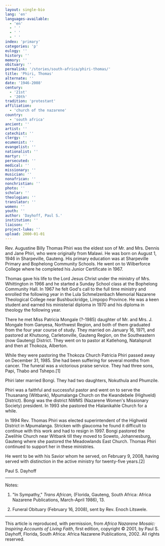 ```yaml
---
layout: single-bio
lang: 'en'
languages-available:
  - 'en'
  - ' '
  - ' '
  - ' '
index: 'primary'
categories: 'p'
eulogy: ''
history: ''
memory: ''
obituary: ''
permalink: '/stories/south-africa/phiri-thomas/'
title: 'Phiri, Thomas'
alternate: ''
date: '1946-2008'
century:
  - '21st'
  - '20th'
tradition: 'protestant'
affiliation:
  - 'church of the nazarene'
country:
  - 'south africa'
ancient: ''
artist: ''
catechist: ''
clergy: ''
ecumenist: ''
evangelist: ''
nationalist: ''
martyr: ''
persecuted: ''
medical: ''
missionary: ''
musician: ''
nonafrican: ''
nonchristian: ''
photo: ''
scholar: ''
theologian: ''
translator: ''
women: ''
youth: ''
author: 'Dayhoff, Paul S.'
institution: ''
liaison: ''
project-luke: ''
upload: 2000-01-01
---
```



Rev. Augustine Billy Thomas Phiri was the eldest son of Mr. and Mrs. Dennis and Jane Phiri, who were originally from Malawi.  He was born on August 1, 1946 in Sharpeville, Gauteng.  His primary education was at Sharpeville Primary and Bophelong Community Schools.  He went on to Wilberforce College where he completed his Junior Certificate in 1967.

Thomas gave his life to the Lord Jesus Christ under the ministry of Mrs. Whittington in 1966 and he started a Sunday School class at the Bophelong Community Hall.  In 1967 he felt God's call to the full time ministry and enrolled the following year in the Lula Schmelzenbach Memorial Nazarene Theological College near Bushbuckridge, Limpopo Province.  He was a keen student and earned his ministerial diploma in 1970 and his diploma in theology the following year.

There he met Miss Patricia Mongale (?-1985) daughter of Mr. and Mrs. J. Mongale from Ganyesa, Northwest Region, and  both of them graduated from the four year course of study.  They married  on January 16, 1971, and pastored at Khutsong, Carletonville, Gauteng Region, on the Southeastern (now Gauteng) District.  They went on to pastor at Katlehong, Natalspruit and then at Thokoza, Alberton.

While they were pastoring the Thokoza Church Patricia Phiri passed away on December 31, 1985.  She had been suffering for several months from cancer.  The funeral was a victorious praise service.  They had three sons, Papi, Thabo and  Tshepo.[1]

Phiri later married Bongi.  They had two daughters, Nokuthula and Phumzile.

Phiri was a faithful and successful pastor and went on to serve the Thusanang (Witbank), Mpumalanga Church on the Kwandebele (Highveld) District).  Bongi was the district NWMS (Nazarene Women's Missionary Society) president.  In 1993 she pastored the Hlalanikahle Church for a while.

In 1994 Rev. Thomas Phiri was elected superintendent of the Highveld District in Mpumalanga.  Stricken with glaucoma he found it difficult to continue with this work and had to resign in 1997. Bongi pastored the Zwelihle Church near Witbank till they moved to Soweto, Johannesburg, Gauteng where she pastored the Meadowlands East Church.  Thomas Phiri continued to support her in these ministries.

He went to be with his Savior whom he served, on February 9, 2008, having served with distinction in the active ministry for twenty-five years.[2]

Paul S. Dayhoff

---

Notes:

1. "In Sympathy," *Trans African,* (Florida, Gauteng, South Africa: Africa Nazarene Publications, March-April 1986), 13.

2. Funeral Obituary (February 16, 2008), sent by Rev. Enoch Litswele.

---

This article is reproduced, with permission, from *Africa Nazarene Mosaic: Inspiring Accounts of Living Faith*, first edition, copyright &copy; 2001, by Paul S. Dayhoff, Florida, South Africa: Africa Nazarene Publications, 2002.  All rights reserved.